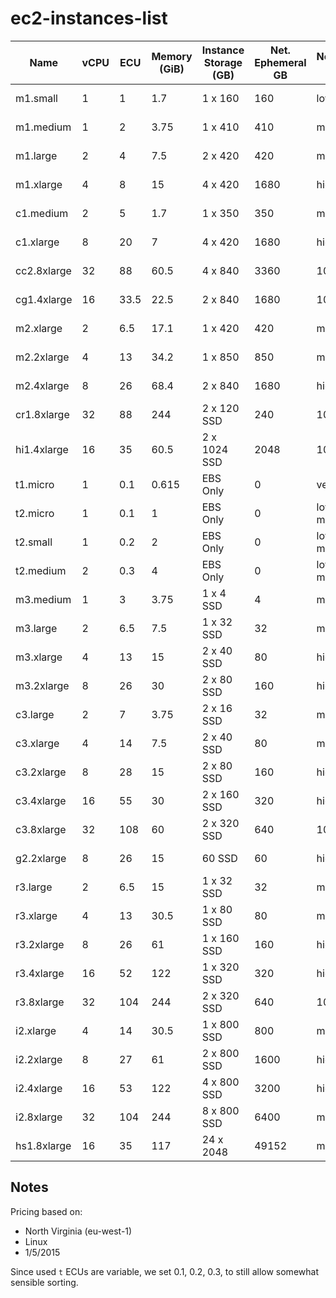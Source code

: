 # ec2-instances-list

| Name        | vCPU           | ECU  | Memory (GiB) | Instance Storage (GB) | Net. Ephemeral GB | Networking Speed | Price  | Spot Price | Generation | Family            |
|-------------|----------------|------|--------------|-----------------------|-------------------|------------------|--------|------------|------------|-------------------|
| m1.small    | 1              | 1    | 1.7          | 1 x 160               | 160               | low              | $0.044 | $0.0071    | 1          | General Purpose   |
| m1.medium   | 1              | 2    | 3.75         | 1 x 410               | 410               | moderate         | $0.087 | $0.0081    | 1          | General Purpose   |
| m1.large    | 2              | 4    | 7.5          | 2 x 420               | 420               | moderate         | $0.175 | $0.0161    | 1          | General Purpose   |
| m1.xlarge   | 4              | 8    | 15           | 4 x 420               | 1680              | high             | $0.350 | $0.0330    | 1          | General Purpose   |
| c1.medium   | 2              | 5    | 1.7          | 1 x 350               | 350               | moderate         | $0.130 | $0.0160    | 1          | Compute Optimized |
| c1.xlarge   | 8              | 20   | 7            | 4 x 420               | 1680              | high             | $0.520 | $0.2000    | 1          | Compute Optimized |
| cc2.8xlarge | 32             | 88   | 60.5         | 4 x 840               | 3360              | 10 gigabit       | $2.000 | $0.2000    | 2          | Compute Optimized |
| cg1.4xlarge | 16             | 33.5 | 22.5         | 2 x 840               | 1680              | 10 gigabit       | $2.100 |            | 1          | GPU Instances     |
| m2.xlarge   | 2              | 6.5  | 17.1         | 1 x 420               | 420               | moderate         | $0.245 |            | 2          | Memory Optimized  |
| m2.2xlarge  | 4              | 13   | 34.2         | 1 x 850               | 850               | moderate         | $0.490 |            | 2          | Memory Optimized  |
| m2.4xlarge  | 8              | 26   | 68.4         | 2 x 840               | 1680              | high             | $0.980 |            | 2          | Memory Optimized  |
| cr1.8xlarge | 32             | 88   | 244          | 2 x 120 SSD           | 240               | 10 gigabit       | $3.500 |            | 1          | Memory Optimized  |
| hi1.4xlarge | 16             | 35   | 60.5         | 2 x 1024 SSD          | 2048              | 10 gigabit       | $3.100 |            | 1          | Storage Optimized |
| t1.micro    | 1              | 0.1  | 0.615        | EBS Only              | 0                 | very low         | $0.020 | $0.0031    | 1          | General Purpose   |
| t2.micro    | 1              | 0.1  | 1            | EBS Only              | 0                 | low to moderate  | $0.013 |            | 2          | General Purpose   |
| t2.small    | 1              | 0.2  | 2            | EBS Only              | 0                 | low to moderate  | $0.026 |            | 2          | General Purpose   |
| t2.medium   | 2              | 0.3  | 4            | EBS Only              | 0                 | low to moderate  | $0.052 |            | 2          | General Purpose   |
| m3.medium   | 1              | 3    | 3.75         | 1 x 4 SSD             | 4                 | moderate         | $0.070 | $0.1100    | 3          | General Purpose   |
| m3.large    | 2              | 6.5  | 7.5          | 1 x 32 SSD            | 32                | moderate         | $0.140 | $0.2000    | 3          | General Purpose   |
| m3.xlarge   | 4              | 13   | 15           | 2 x 40 SSD            | 80                | high             | $0.280 | $0.4500    | 3          | General Purpose   |
| m3.2xlarge  | 8              | 26   | 30           | 2 x 80 SSD            | 160               | high             | $0.560 | $0.0600    | 3          | General Purpose   |
| c3.large    | 2              | 7    | 3.75         | 2 x 16 SSD            | 32                | moderate         | $0.105 | $0.0160    | 3          | Compute Optimized |
| c3.xlarge   | 4              | 14   | 7.5          | 2 x 40 SSD            | 80                | moderate         | $0.210 | $0.0300    | 3          | Compute Optimized |
| c3.2xlarge  | 8              | 28   | 15           | 2 x 80 SSD            | 160               | high             | $0.420 | $0.0600    | 3          | Compute Optimized |
| c3.4xlarge  | 16             | 55   | 30           | 2 x 160 SSD           | 320               | high             | $0.840 | $0.1300    | 3          | Compute Optimized |
| c3.8xlarge  | 32             | 108  | 60           | 2 x 320 SSD           | 640               | 10 gigabit       | $1.680 | $0.2600    | 3          | Compute Optimized |
| g2.2xlarge  | 8              | 26   | 15           | 60 SSD                | 60                | high             | $0.650 | $0.0600    | 2          | GPU Instances     |
| r3.large    | 2              | 6.5  | 15           | 1 x 32 SSD            | 32                | moderate         | $0.175 | $0.0160    | 3          | Memory Optimized  |
| r3.xlarge   | 4              | 13   | 30.5         | 1 x 80 SSD            | 80                | moderate         | $0.350 | $0.0300    | 3          | Memory Optimized  |
| r3.2xlarge  | 8              | 26   | 61           | 1 x 160 SSD           | 160               | high             | $0.700 | $0.0600    | 3          | Memory Optimized  |
| r3.4xlarge  | 16             | 52   | 122          | 1 x 320 SSD           | 320               | high             | $1.400 | $0.1300    | 3          | Memory Optimized  |
| r3.8xlarge  | 32             | 104  | 244          | 2 x 320 SSD           | 640               | 10 gigabit       | $2.800 | $0.2600    | 3          | Memory Optimized  |
| i2.xlarge   | 4              | 14   | 30.5         | 1 x 800 SSD           | 800               | moderate         | $0.853 |            | 2          | Storage Optimized |
| i2.2xlarge  | 8              | 27   | 61           | 2 x 800 SSD           | 1600              | high             | $1.705 |            | 2          | Storage Optimized |
| i2.4xlarge  | 16             | 53   | 122          | 4 x 800 SSD           | 3200              | high             | $3.410 |            | 2          | Storage Optimized |
| i2.8xlarge  | 32             | 104  | 244          | 8 x 800 SSD           | 6400              | moderate         | $6.820 |            | 2          | Storage Optimized |
| hs1.8xlarge | 16             | 35   | 117          | 24 x 2048             | 49152             | moderate         | $4.600 | $0.1300    | 1          | Storage Optimized |


## Notes

Pricing based on:

 - North Virginia (eu-west-1)
 - Linux
 - 1/5/2015

Since used `t` ECUs are variable, we set 0.1, 0.2, 0.3, to still allow somewhat sensible sorting.
